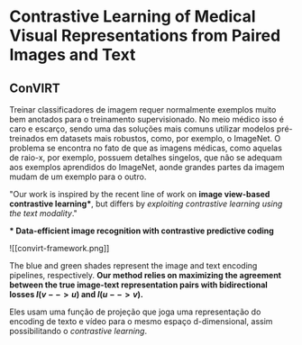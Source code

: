 # Contrastive Learning of Medical Visual Representations from Paired Images and Text

## ConVIRT

Treinar classificadores de imagem requer normalmente exemplos muito bem anotados para o treinamento supervisionado. No meio médico isso é caro e escarço, sendo uma das soluções mais comuns utilizar modelos pré-treinados em datasets mais robustos, como, por exemplo, o ImageNet. O problema se encontra no fato de que as imagens médicas, como aquelas de raio-x, por exemplo, possuem detalhes singelos, que não se adequam aos exemplos aprendidos do ImageNet, aonde grandes partes da imagem mudam de um exemplo para o outro.

"Our work is inspired by the recent line of work on **image view-based contrastive learning\***, but differs by *exploiting contrastive learning using the text modality*."

**\* Data-efficient image recognition with contrastive predictive coding**

![[convirt-framework.png]]

The blue and green shades represent the image and text encoding pipelines, respectively. **Our method relies on maximizing the agreement between the true image-text representation pairs with bidirectional losses $l(v-->u)$ and $l(u --> v)$.**

Eles usam uma função de projeção que joga uma representação do encoding de texto e vídeo para o mesmo espaço d-dimensional, assim possibilitando o *contrastive learning*.
